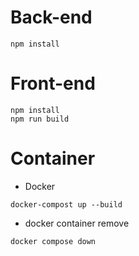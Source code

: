 # Back-end
```
npm install
```

# Front-end
```
npm install
npm run build
```

# Container
- Docker

```
docker-compost up --build
```

- docker container remove
```
docker compose down
```